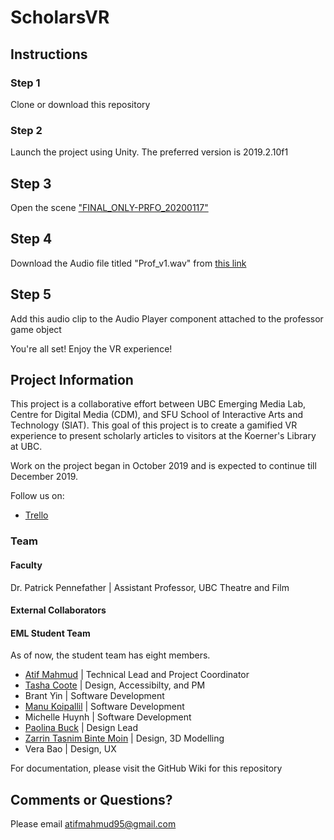 # ScholarsVR

## Instructions

### Step 1 

Clone or download this repository

### Step 2 

Launch the project using Unity. The preferred version is 2019.2.10f1

## Step 3

Open the scene ["FINAL_ONLY-PRFO_20200117"](https://github.com/ubcemergingmedialab/ScholarsVR/tree/master/ScholarsVR-Classroom/Assets/Scenes)

## Step 4

Download the Audio file titled "Prof_v1.wav" from [this link](https://drive.google.com/drive/u/0/folders/136swIXGeg_FSGzpnPCFXalGgye7RHWkk)

## Step 5

Add this audio clip to the Audio Player component attached to the professor game object


You're all set! Enjoy the VR experience!


## Project Information

This project is a collaborative effort between UBC Emerging Media Lab,
Centre for Digital Media (CDM), and SFU School of Interactive Arts and Technology (SIAT). This goal of this
project is to create a gamified VR experience to present scholarly articles to visitors at the Koerner's Library at UBC. 

Work on the project began in October 2019 and is expected to continue till December 2019. 

Follow us on:
- [Trello](https://trello.com/b/LpAH2ntm/scholars-vr)


### Team

#### Faculty

Dr. Patrick Pennefather | Assistant Professor, UBC Theatre and Film

#### External Collaborators


#### EML Student Team

As of now, the student team has eight members.

- [Atif Mahmud](https://www.linkedin.com/in/atifmmahmud/) | Technical Lead and Project Coordinator
- [Tasha Coote](https://www.linkedin.com/in/tasha-coote-1b804597/) | Design, Accessibilty, and PM 
- Brant Yin | Software Development
- [Manu Koipallil](https://www.linkedin.com/in/manu-koipallil/) | Software Development 
- Michelle Huynh | Software Development 
- [Paolina Buck](https://www.linkedin.com/in/paolina-buck-2a2696165/) | Design Lead
- [Zarrin Tasnim Binte Moin](https://www.linkedin.com/in/zarrin617/) | Design, 3D Modelling
- Vera Bao | Design, UX

For documentation, please visit the GitHub Wiki for this repository


## Comments or Questions?

Please email atifmahmud95@gmail.com 